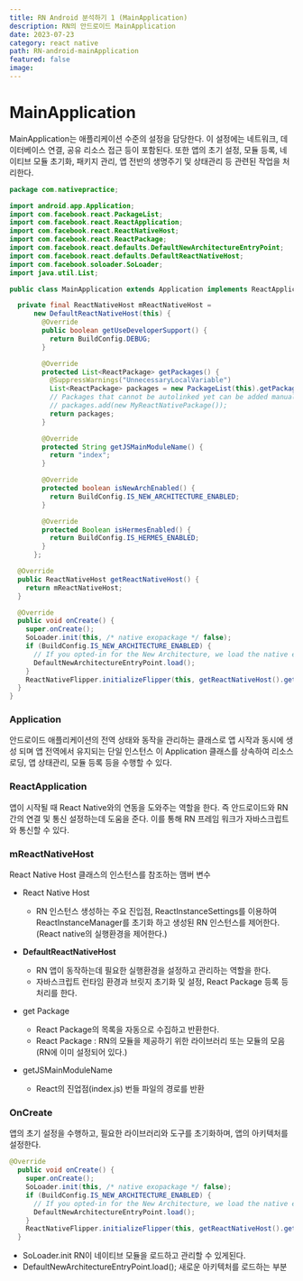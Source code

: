 ```yaml
---
title: RN Android 분석하기 1 (MainApplication)
description: RN의 안드로이드 MainApplication
date: 2023-07-23
category: react native
path: RN-android-mainApplication
featured: false
image:
---
```


# MainApplication

MainApplication는 애플리케이션 수준의 설정을 담당한다. 이 설정에는 네트워크, 데이터베이스 연결, 공유 리소스 접근 등이 포함된다. 또한 앱의 초기 설정, 모듈 등록, 네이티브 모듈 초기화, 패키지 관리, 앱 전반의 생명주기 및 상태관리 등 관련된 작업을 처리한다.

```java
package com.nativepractice;

import android.app.Application;
import com.facebook.react.PackageList;
import com.facebook.react.ReactApplication;
import com.facebook.react.ReactNativeHost;
import com.facebook.react.ReactPackage;
import com.facebook.react.defaults.DefaultNewArchitectureEntryPoint;
import com.facebook.react.defaults.DefaultReactNativeHost;
import com.facebook.soloader.SoLoader;
import java.util.List;

public class MainApplication extends Application implements ReactApplication {

  private final ReactNativeHost mReactNativeHost =
      new DefaultReactNativeHost(this) {
        @Override
        public boolean getUseDeveloperSupport() {
          return BuildConfig.DEBUG;
        }

        @Override
        protected List<ReactPackage> getPackages() {
          @SuppressWarnings("UnnecessaryLocalVariable")
          List<ReactPackage> packages = new PackageList(this).getPackages();
          // Packages that cannot be autolinked yet can be added manually here, for example:
          // packages.add(new MyReactNativePackage());
          return packages;
        }

        @Override
        protected String getJSMainModuleName() {
          return "index";
        }

        @Override
        protected boolean isNewArchEnabled() {
          return BuildConfig.IS_NEW_ARCHITECTURE_ENABLED;
        }

        @Override
        protected Boolean isHermesEnabled() {
          return BuildConfig.IS_HERMES_ENABLED;
        }
      };

  @Override
  public ReactNativeHost getReactNativeHost() {
    return mReactNativeHost;
  }

  @Override
  public void onCreate() {
    super.onCreate();
    SoLoader.init(this, /* native exopackage */ false);
    if (BuildConfig.IS_NEW_ARCHITECTURE_ENABLED) {
      // If you opted-in for the New Architecture, we load the native entry point for this app.
      DefaultNewArchitectureEntryPoint.load();
    }
    ReactNativeFlipper.initializeFlipper(this, getReactNativeHost().getReactInstanceManager());
  }
}
```

### Application

안드로이드 애플리케이션의 전역 상태와 동작을 관리하는 클래스로 앱 시작과 동시에 생성 되며 앱 전역에서 유지되는 단일 인스턴스
이 Application 클래스를 상속하여 리소스 로딩, 앱 상태관리, 모듈 등록 등을 수행할 수 있다.

### ReactApplication

앱이 시작될 때 React Native와의 연동을 도와주는 역할을 한다. 즉 안드로이드와 RN 간의 연결 및 통신 설정하는데 도움을 준다. 이를 통해 RN 프레임 워크가 자바스크립트와 통신할 수 있다.

### mReactNativeHost

React Native Host 클래스의 인스턴스를 참조하는 맴버 변수

- React Native Host

  - RN 인스턴스 생성하는 주요 진입점, ReactInstanceSettings를 이용하여 ReactInstanceManager를 초기화 하고 생성된 RN 인스턴스를 제어한다. (React native의 실행환경을 제어한다.)

- **DefaultReactNativeHost**

  - RN 앱이 동작하는데 필요한 실행환경을 설정하고 관리하는 역할을 한다.
  - 자바스크립트 런타임 환경과 브릿지 초기화 및 설정, React Package 등록 등 처리를 한다.

- get Package

  - React Package의 목록을 자동으로 수집하고 반환한다.
  - React Package : RN의 모듈을 제공하기 위한 라이브러리 또는 모듈의 모음 (RN에 이미 설정되어 있다.)

- getJSMainModuleName
  - React의 진업점(index.js) 번들 파일의 경로를 반환

### OnCreate

앱의 초기 설정을 수행하고, 필요한 라이브러리와 도구를 초기화하며, 앱의 아키텍처를 설정한다.

```Java
@Override
  public void onCreate() {
    super.onCreate();
    SoLoader.init(this, /* native exopackage */ false);
    if (BuildConfig.IS_NEW_ARCHITECTURE_ENABLED) {
      // If you opted-in for the New Architecture, we load the native entry point for this app.
      DefaultNewArchitectureEntryPoint.load();
    }
    ReactNativeFlipper.initializeFlipper(this, getReactNativeHost().getReactInstanceManager());
  }
```

- SoLoader.init
  RN이 네이티브 모듈을 로드하고 관리할 수 있게된다.
- DefaultNewArchitectureEntryPoint.load();
  새로운 아키텍처를 로드하는 부분
